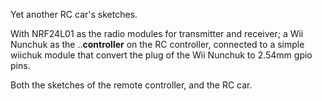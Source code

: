 Yet another RC car's sketches. 

With NRF24L01 as the radio modules for transmitter and receiver;
a Wii Nunchuk as the ..__controller__ on the RC controller, connected to a simple wiichuk module that convert the plug of the Wii Nunchuk to 2.54mm gpio pins.

Both the sketches of the remote controller, and the RC car.
